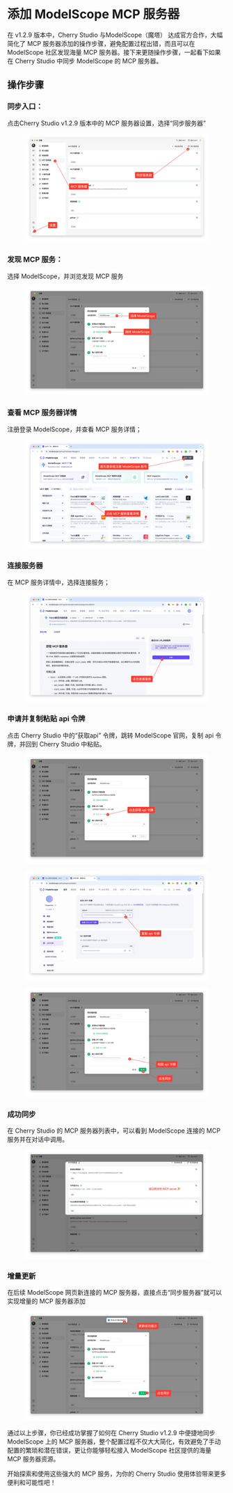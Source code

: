 # 添加 ModelScope MCP 服务器

在 v1.2.9 版本中，Cherry Studio 与ModelScope（魔塔） 达成官方合作，大幅简化了 MCP 服务器添加的操作步骤，避免配置过程出错，而且可以在 ModelScope 社区发现海量 MCP 服务器。接下来更随操作步骤，一起看下如果在 Cherry Studio 中同步 ModelScope 的 MCP 服务器。

## 操作步骤

### 同步入口：

点击Cherry Studio v1.2.9 版本中的 MCP 服务器设置，选择“同步服务器”

<figure><img src="../../.gitbook/assets/image.png" alt=""><figcaption></figcaption></figure>

### 发现 MCP 服务：

选择 ModelScope，并浏览发现 MCP 服务

<figure><img src="../../.gitbook/assets/image (1).png" alt=""><figcaption></figcaption></figure>

### 查看 MCP 服务器详情

注册登录 ModelScope，并查看 MCP 服务详情；

<figure><img src="../../.gitbook/assets/image (2).png" alt=""><figcaption></figcaption></figure>

### 连接服务器

在 MCP 服务详情中，选择连接服务；

<figure><img src="../../.gitbook/assets/image (3).png" alt=""><figcaption></figcaption></figure>

### 申请并复制粘贴 api 令牌

点击 Cherry Studio 中的“获取api” 令牌，跳转 ModelScope 官网，复制 api 令牌，并回到 Cherry Studio 中粘贴。

<figure><img src="../../.gitbook/assets/image (4).png" alt=""><figcaption></figcaption></figure>

<figure><img src="../../.gitbook/assets/image (5).png" alt=""><figcaption></figcaption></figure>

<figure><img src="../../.gitbook/assets/image (6).png" alt=""><figcaption></figcaption></figure>

### 成功同步

在 Cherry Studio 的 MCP 服务器列表中，可以看到 ModelScope 连接的 MCP 服务并在对话中调用。

<figure><img src="../../.gitbook/assets/image (7).png" alt=""><figcaption></figcaption></figure>

### 增量更新

在后续 ModelScope 网页新连接的 MCP 服务器，直接点击“同步服务器”就可以实现增量的 MCP 服务器添加

<figure><img src="../../.gitbook/assets/image (148).png" alt=""><figcaption></figcaption></figure>

通过以上步骤，你已经成功掌握了如何在 Cherry Studio v1.2.9 中便捷地同步 ModelScope 上的 MCP 服务器，整个配置过程不仅大大简化，有效避免了手动配置的繁琐和潜在错误，更让你能够轻松接入 ModelScope 社区提供的海量 MCP 服务器资源。

开始探索和使用这些强大的 MCP 服务，为你的 Cherry Studio 使用体验带来更多便利和可能性吧！
